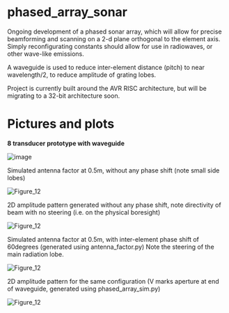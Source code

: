 # phased_array_sonar

Ongoing development of a phased sonar array, which will allow for precise beamforming and scanning on a 2-d plane orthogonal to the element axis.
Simply reconfigurating constants should allow for use in radiowaves, or other wave-like emissions.

A waveguide is used to reduce inter-element distance (pitch) to near wavelength/2, to reduce amplitude of grating lobes.

Project is currently built around the AVR RISC architecture, but will be migrating to a 32-bit architecture soon.

# Pictures and plots

 **8 transducer prototype with waveguide**
 
![image](https://github.com/AayushPanda/phased_array_sonar/assets/60160845/d83ef8ad-6bc6-4554-b286-ce1168d3049b)

Simulated antenna factor at 0.5m, without any phase shift (note small side lobes)

![Figure_12](https://github.com/AayushPanda/phased_array_sonar/assets/60160845/b7f19983-3ce3-42bb-87c7-e1d37211ba1c)

2D amplitude pattern generated without any phase shift, note directivity of beam with no steering (i.e. on the physical boresight)

![Figure_12](https://github.com/AayushPanda/phased_array_sonar/assets/60160845/ea3b2178-9cd0-47b9-9818-ef9d2e731e50)

Simulated antenna factor at 0.5m, with inter-element phase shift of 60degrees (generated using antenna_factor.py)
Note the steering of the main radiation lobe.

![Figure_12](https://github.com/AayushPanda/phased_array_sonar/assets/60160845/623210e7-9046-40c0-9af6-2a8658f3f199)

2D amplitude pattern for the same configuration (V marks aperture at end of waveguide, generated using phased_array_sim.py)

![Figure_12](https://github.com/AayushPanda/phased_array_sonar/assets/60160845/b6efb56c-6e37-46dd-a826-a42863ac8a15)



